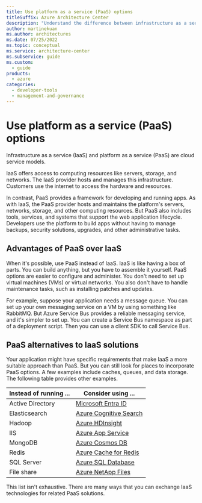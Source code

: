 ```yaml
---
title: Use platform as a service (PaaS) options
titleSuffix: Azure Architecture Center
description: "Understand the difference between infrastructure as a service (IaaS) and platform as a service (PaaS). Learn how to swap IaaS components for PaaS solutions."
author: martinekuan
ms.author: architectures
ms.date: 07/25/2022
ms.topic: conceptual
ms.service: architecture-center
ms.subservice: guide
ms.custom:
  - guide
products:
  - azure
categories:
  - developer-tools
  - management-and-governance
---
```


# Use platform as a service (PaaS) options

Infrastructure as a service (IaaS) and platform as a service (PaaS) are cloud service models.

IaaS offers access to computing resources like servers, storage, and networks. The IaaS provider hosts and manages this infrastructure. Customers use the internet to access the hardware and resources.

In contrast, PaaS provides a framework for developing and running apps. As with IaaS, the PaaS provider hosts and maintains the platform's servers, networks, storage, and other computing resources. But PaaS also includes tools, services, and systems that support the web application lifecycle. Developers use the platform to build apps without having to manage backups, security solutions, upgrades, and other administrative tasks.

## Advantages of PaaS over IaaS

When it's possible, use PaaS instead of IaaS. IaaS is like having a box of parts. You can build anything, but you have to assemble it yourself. PaaS options are easier to configure and administer. You don't need to set up virtual machines (VMs) or virtual networks. You also don't have to handle maintenance tasks, such as installing patches and updates.

For example, suppose your application needs a message queue. You can set up your own messaging service on a VM by using something like RabbitMQ. But Azure Service Bus provides a reliable messaging service, and it's simpler to set up. You can create a Service Bus namespace as part of a deployment script. Then you can use a client SDK to call Service Bus.

## PaaS alternatives to IaaS solutions

Your application might have specific requirements that make IaaS a more suitable approach than PaaS. But you can still look for places to incorporate PaaS options. A few examples include caches, queues, and data storage. The following table provides other examples.

| Instead of running ... | Consider using ... |
|-----------------------|-------------|
| Active Directory | [Microsoft Entra ID](/azure/active-directory/fundamentals/active-directory-whatis) |
| Elasticsearch | [Azure Cognitive Search](/azure/search/search-what-is-azure-search) |
| Hadoop | [Azure HDInsight](/azure/hdinsight/hdinsight-overview) |
| IIS | [Azure App Service](/azure/app-service/overview) |
| MongoDB | [Azure Cosmos DB](/azure/cosmos-db/introduction) |
| Redis | [Azure Cache for Redis](/azure/azure-cache-for-redis/cache-overview) |
| SQL Server | [Azure SQL Database](/azure/sql-database/sql-database-technical-overview) |
| File share | [Azure NetApp Files](/azure/azure-netapp-files/azure-netapp-files-introduction) |

This list isn't exhaustive. There are many ways that you can exchange IaaS technologies for related PaaS solutions.
